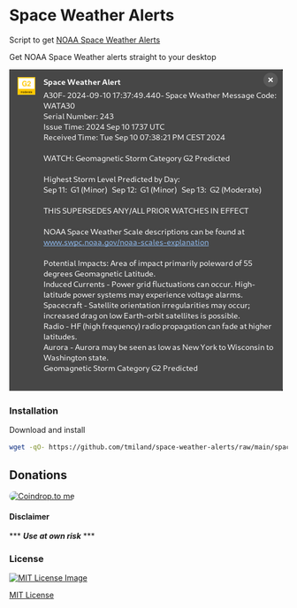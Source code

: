# Space Weather Alerts
 
Script to get [NOAA Space Weather Alerts](https://www.swpc.noaa.gov/products/alerts-watches-and-warnings)

Get NOAA Space Weather alerts straight to your desktop

<a href="https://raw.githubusercontent.com/tmiland/space-weather-alerts/main/assets/desktop_alert.png">![desktop_alert_full](https://raw.githubusercontent.com/tmiland/space-weather-alerts/main/assets/desktop_alert.png)</a>

### Installation

Download and install

```bash
wget -qO- https://github.com/tmiland/space-weather-alerts/raw/main/space_weather_alerts.sh | bash -s -- -i
```

## Donations
<a href="https://coindrop.to/tmiland" target="_blank"><img src="https://coindrop.to/embed-button.png" style="border-radius: 10px; height: 57px !important;width: 229px !important;" alt="Coindrop.to me"></img></a>

#### Disclaimer 

*** ***Use at own risk*** ***

### License

[![MIT License Image](https://upload.wikimedia.org/wikipedia/commons/thumb/0/0c/MIT_logo.svg/220px-MIT_logo.svg.png)](https://github.com/tmiland/space-weather-alerts/blob/master/LICENSE)

[MIT License](https://github.com/tmiland/bible.sh/blob/master/LICENSE)
